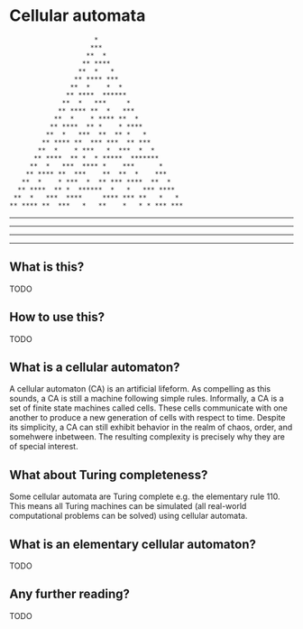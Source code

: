 # Cellular automata
                         *                                        
                        ***                                       
                       **  *                                      
                      ** ****                                     
                     **  *   *                                    
                    ** **** ***                                   
                   **  *    *  *                                  
                  ** ****  ******                                 
                 **  *   ***     *                                
                ** **** **  *   ***                               
               **  *    * **** **  *                              
              ** ****  ** *    * ****                             
             **  *   ***  **  ** *   *                            
            ** **** **  *** ***  ** ***                           
           **  *    * ***   *  ***  *  *                          
          ** ****  ** *  * *****  *******                         
         **  *   ***  **** *    ***      *                        
        ** **** **  ***    **  **  *    ***                       
       **  *    * ***  *  ** *** ****  **  *                      
      ** ****  ** *  ******  *   *   *** ****                     
     **  *   ***  ****     **** *** **   *   *                    
    ** **** **  ***   *   **    *   * * *** ***                   
   **  *    * ***  * *** ** *  *** ** * *   *  *                  
  ** ****  ** *  *** *   *  ****   *  * ** ******                 
 **  *   ***  ****   ** *****   * ***** *  *     *                
** **** **  ***   * **  *    * ** *     *****   ***               


## What is this?
TODO

## How to use this?
TODO

## What is a cellular automaton?
A cellular automaton (CA) is an artificial lifeform. As compelling as this sounds, a CA is still a machine following simple rules. Informally, a CA is a set of finite state machines called cells. These cells communicate with one another to produce a new generation of cells with respect to time. Despite its simplicity, a CA can still exhibit behavior in the realm of chaos, order, and somehwere inbetween. The resulting complexity is precisely why they are of special interest.

## What about Turing completeness?
Some cellular automata are Turing complete e.g. the elementary rule 110. This means all Turing machines can be simulated (all real-world computational problems can be solved) using cellular automata.

## What is an elementary cellular automaton?
TODO

## Any further reading?
TODO

